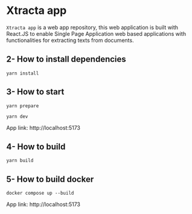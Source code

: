 # Xtracta app

`Xtracta app` is a web app repository, this web application is built with React.JS to enable Single Page Application web
based applications with functionalities for extracting texts from documents.

## 2- How to install dependencies

```
yarn install
```

## 3- How to start

```
yarn prepare
```

```
yarn dev
```

App link: http://localhost:5173

## 4- How to build

```
yarn build
```

## 5- How to build docker

```
docker compose up --build
```

App link: http://localhost:5173
